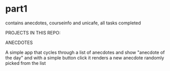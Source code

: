 # part1
contains anecdotes, courseinfo and unicafe, all tasks completed

PROJECTS IN THIS REPO:

ANECDOTES

A simple app that cycles through a list of anecdotes and show "anecdote of the day" and with a simple button click it renders a new anecdote randomly picked from the list
